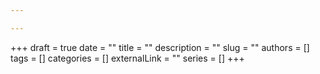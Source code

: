 ```yaml
---

---
```

+++
draft = true
date = ""
title = ""
description = ""
slug = ""
authors = []
tags = []
categories = []
externalLink = ""
series = []
+++

